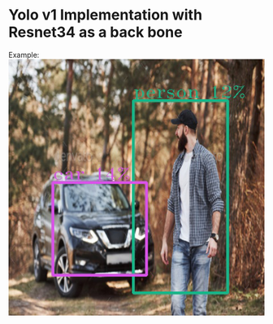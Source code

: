 # Yolo v1 Implementation with Resnet34 as a back bone
Example:</br>
<img src="example.png" width="600" style="display: block; margin-left: auto; margin-right: auto;">
